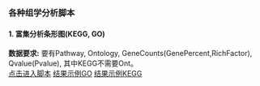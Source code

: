 ### 各种组学分析脚本
#### 1. 富集分析条形图(KEGG, GO) <br/> 
**数据要求:** 要有Pathway, Ontology, GeneCounts(GenePercent,RichFactor), Qvalue(Pvalue), 其中KEGG不需要Ont。<br/>
[点击进入脚本](enrich/enrich_barplot_KEGG_GO.R)  [结果示例GO](Picture/GO_kuang.pdf) [结果示例KEGG](Picture/KEGG.pdf) <br/>
